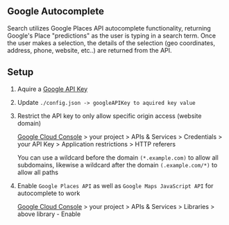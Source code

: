 ## Google Autocomplete

Search utilizes Google Places API autocomplete functionality, returning Google's Place "predictions" as the user is typing in a search term. Once the user makes a selection, the details of the selection (geo coordinates, address, phone, website, etc..) are returned from the API.

## Setup

1. Aquire a [Google API Key](https://developers.google.com/maps/documentation/javascript/get-api-key)
2. Update `./config.json -> googleAPIKey to aquired key value`
2. Restrict the API key to only allow specific origin access (website domain)

	[Google Cloud Console](https://console.cloud.google.com/) > your project > APIs & Services > Credentials > your API Key > Application restrictions > HTTP referers  

	You can use a wildcard before the domain `(*.example.com)` to allow all subdomains, likewise a wildcard after the domain `(.example.com/*)` to allow all paths

3. Enable `Google Places API` as well as `Google Maps JavaScript API` for autocomplete to work  

	[Google Cloud Console](https://console.cloud.google.com/) > your project > APIs & Services > Libraries > above library - Enable